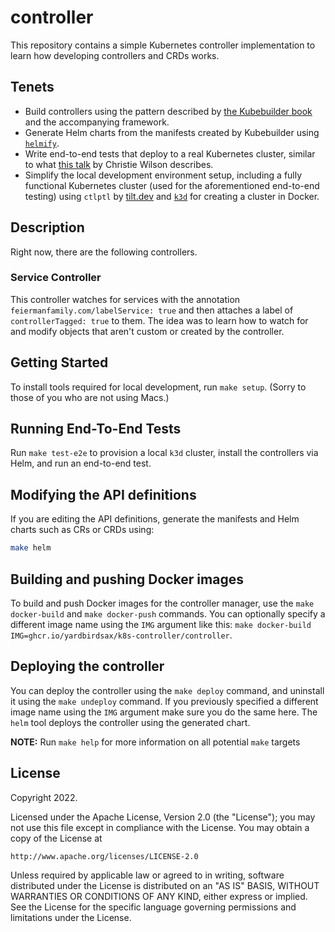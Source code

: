 # controller
This repository contains a simple Kubernetes controller implementation to learn how developing controllers and CRDs works.

## Tenets

* Build controllers using the pattern described by [the Kubebuilder
  book](https://book.kubebuilder.io/) and the accompanying framework.
* Generate Helm charts from the manifests created by Kubebuilder using
  [`helmify`](github.com/arttor/helmify/cmd/helmify).
* Write end-to-end tests that deploy to a real Kubernetes cluster, similar to what [this
  talk](https://www.youtube.com/watch?v=T4EB0KB1-fc) by Christie Wilson describes.
* Simplify the local development environment setup, including a fully functional Kubernetes cluster
  (used for the aforementioned end-to-end testing) using `ctlptl` by [tilt.dev](https://tilt.dev)
  and [`k3d`](https://github.com/rancher/k3d) for creating a cluster in Docker.

## Description

Right now, there are the following controllers.

### Service Controller

This controller watches for services with the annotation `feiermanfamily.com/labelService: true` and
then attaches a label of `controllerTagged: true` to them. The idea was to learn how to watch for
and modify objects that aren't custom or created by the controller.

## Getting Started

To install tools required for local development, run `make setup`. (Sorry to those of you who are
not using Macs.)

## Running End-To-End Tests

Run `make test-e2e` to provision a local `k3d` cluster, install the controllers via Helm, and run an
end-to-end test.

## Modifying the API definitions
If you are editing the API definitions, generate the manifests and Helm charts such as CRs or CRDs using:

```sh
make helm
```

## Building and pushing Docker images

To build and push Docker images for the controller manager, use the `make docker-build` and `make
docker-push` commands. You can optionally specify a different image name using the `IMG` argument
like this: `make docker-build IMG=ghcr.io/yardbirdsax/k8s-controller/controller`.

## Deploying the controller

You can deploy the controller using the `make deploy` command, and uninstall it using the `make
undeploy` command. If you previously specified a different image name using the `IMG` argument make
sure you do the same here. The `helm` tool deploys the controller using the generated chart.

**NOTE:** Run `make help` for more information on all potential `make` targets

## License

Copyright 2022.

Licensed under the Apache License, Version 2.0 (the "License");
you may not use this file except in compliance with the License.
You may obtain a copy of the License at

    http://www.apache.org/licenses/LICENSE-2.0

Unless required by applicable law or agreed to in writing, software
distributed under the License is distributed on an "AS IS" BASIS,
WITHOUT WARRANTIES OR CONDITIONS OF ANY KIND, either express or implied.
See the License for the specific language governing permissions and
limitations under the License.

